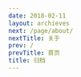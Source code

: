 ```yaml
---
date: 2018-02-11
layout: archieves
next: /page/about/
nextTitle: 关于
prev: /
prevTitle: 首页
title: 归档
---
```


